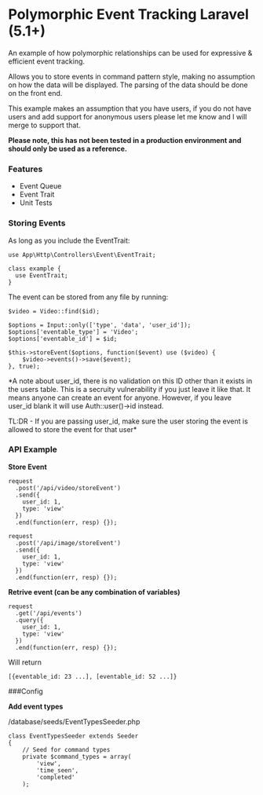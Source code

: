 # Polymorphic Event Tracking Laravel (5.1+)
An example of how polymorphic relationships can be used for expressive & efficient event tracking.

Allows you to store events in command pattern style, making no assumption on how the data will be displayed. The parsing of the data should be done on the front end.

This example makes an assumption that you have users, if you do not have users and add support for anonymous users please let me know and I will merge to support that.

**Please note, this has not been tested in a production environment and should only be used as a reference.**

### Features

+ Event Queue
+ Event Trait
+ Unit Tests

### Storing Events

As long as you include the EventTrait:

```
use App\Http\Controllers\Event\EventTrait;

class example {
  use EventTrait;
}
```

The event can be stored from any file by running:

```
$video = Video::find($id);

$options = Input::only(['type', 'data', 'user_id']);
$options['eventable_type'] = 'Video';
$options['eventable_id'] = $id;

$this->storeEvent($options, function($event) use ($video) {
    $video->events()->save($event);
}, true);
```

*A note about user_id, there is no validation on this ID other than it exists in the users table. This is a secruity vulnerability if you just leave it like that. It means anyone can create an event for anyone. However, if you leave user_id blank it will use Auth::user()->id instead.

TL:DR - If you are passing user_id, make sure the user storing the event is allowed to store the event for that user*

### API Example

**Store Event**

```
request
  .post('/api/video/storeEvent')
  .send({
    user_id: 1,
    type: 'view'
  })
  .end(function(err, resp) {});
  
request
  .post('/api/image/storeEvent')
  .send({
    user_id: 1,
    type: 'view'
  })
  .end(function(err, resp) {});
```

**Retrive event (can be any combination of variables)**

```
request
  .get('/api/events')
  .query({
    user_id: 1,
    type: 'view'
  })
  .end(function(err, resp) {});
```

Will return

```
[{eventable_id: 23 ...], [eventable_id: 52 ...]}
```

###Config

**Add event types**

/database/seeds/EventTypesSeeder.php
```
class EventTypesSeeder extends Seeder
{
    // Seed for command types
    private $command_types = array(
        'view',
        'time_seen',
        'completed'
    );

```
